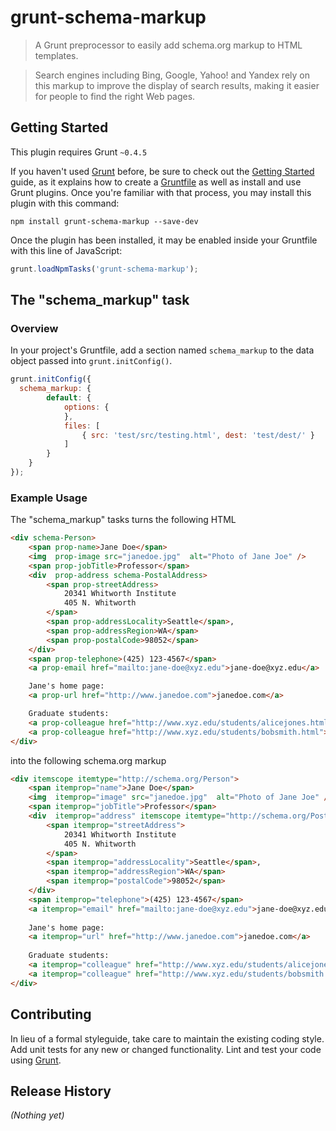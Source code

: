 # grunt-schema-markup

> A Grunt preprocessor to easily add schema.org markup to HTML templates.

> Search engines including Bing, Google, Yahoo! and Yandex rely on this markup to improve the display of search results, making it easier for people to find the right Web pages.

## Getting Started
This plugin requires Grunt `~0.4.5`

If you haven't used [Grunt](http://gruntjs.com/) before, be sure to check out the [Getting Started](http://gruntjs.com/getting-started) guide, as it explains how to create a [Gruntfile](http://gruntjs.com/sample-gruntfile) as well as install and use Grunt plugins. Once you're familiar with that process, you may install this plugin with this command:

```shell
npm install grunt-schema-markup --save-dev
```

Once the plugin has been installed, it may be enabled inside your Gruntfile with this line of JavaScript:

```js
grunt.loadNpmTasks('grunt-schema-markup');
```

## The "schema_markup" task

### Overview
In your project's Gruntfile, add a section named `schema_markup` to the data object passed into `grunt.initConfig()`.

```js
grunt.initConfig({
  schema_markup: {
		default: {
			options: {
			},
			files: [
				{ src: 'test/src/testing.html', dest: 'test/dest/' }
			]
		}
	}
});
```

### Example Usage
The "schema_markup" tasks turns the following HTML
```html
<div schema-Person>
	<span prop-name>Jane Doe</span>
	<img  prop-image src="janedoe.jpg"  alt="Photo of Jane Joe" />
	<span prop-jobTitle>Professor</span>
	<div  prop-address schema-PostalAddress>
		<span prop-streetAddress>
			20341 Whitworth Institute
			405 N. Whitworth
		</span>
		<span prop-addressLocality>Seattle</span>,
		<span prop-addressRegion>WA</span>
		<span prop-postalCode>98052</span>
	</div>
	<span prop-telephone>(425) 123-4567</span>
	<a prop-email href="mailto:jane-doe@xyz.edu">jane-doe@xyz.edu</a>

	Jane's home page:
	<a prop-url href="http://www.janedoe.com">janedoe.com</a>

	Graduate students:
	<a prop-colleague href="http://www.xyz.edu/students/alicejones.html">Alice Jones</a>
	<a prop-colleague href="http://www.xyz.edu/students/bobsmith.html">Bob Smith</a>
</div>
```

into the following schema.org markup

```html
<div itemscope itemtype="http://schema.org/Person">
	<span itemprop="name">Jane Doe</span>
	<img  itemprop="image" src="janedoe.jpg"  alt="Photo of Jane Joe" />
	<span itemprop="jobTitle">Professor</span>
	<div  itemprop="address" itemscope itemtype="http://schema.org/PostalAddress">
		<span itemprop="streetAddress">
			20341 Whitworth Institute
			405 N. Whitworth
		</span>
		<span itemprop="addressLocality">Seattle</span>,
		<span itemprop="addressRegion">WA</span>
		<span itemprop="postalCode">98052</span>
	</div>
	<span itemprop="telephone">(425) 123-4567</span>
	<a itemprop="email" href="mailto:jane-doe@xyz.edu">jane-doe@xyz.edu</a>
	
	Jane's home page:
	<a itemprop="url" href="http://www.janedoe.com">janedoe.com</a>
	
	Graduate students:
	<a itemprop="colleague" href="http://www.xyz.edu/students/alicejones.html">Alice Jones</a>
	<a itemprop="colleague" href="http://www.xyz.edu/students/bobsmith.html">Bob Smith</a>
</div>
```

## Contributing
In lieu of a formal styleguide, take care to maintain the existing coding style. Add unit tests for any new or changed functionality. Lint and test your code using [Grunt](http://gruntjs.com/).

## Release History
_(Nothing yet)_
